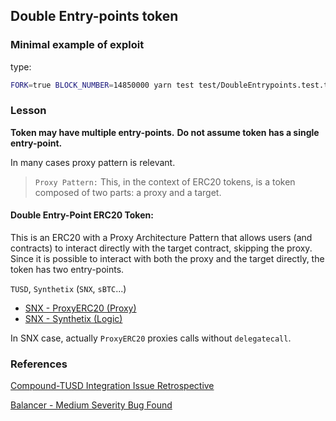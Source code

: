 ## Double Entry-points token

### Minimal example of exploit

type:

```bash
FORK=true BLOCK_NUMBER=14850000 yarn test test/DoubleEntrypoints.test.ts
```

### Lesson

**Token may have multiple entry-points.**
**Do not assume token has a single entry-point.**

In many cases proxy pattern is relevant.

> `Proxy Pattern:` This, in the context of ERC20 tokens, is a token composed of two parts: a proxy and a target.

#### Double Entry-Point ERC20 Token:

This is an ERC20 with a Proxy Architecture Pattern that allows users (and contracts) to interact directly with the target contract, skipping the proxy. Since it is possible to interact with both the proxy and the target directly, the token has two entry-points.

`TUSD`, `Synthetix` (`SNX`, `sBTC`...)

- [SNX - ProxyERC20 (Proxy)](https://etherscan.io/address/0xc011a73ee8576fb46f5e1c5751ca3b9fe0af2a6f#code)
- [SNX - Synthetix (Logic)](https://etherscan.io/address/0x7f30336e0e01bee8dd1c641bd793400f82d080cf#code)

In SNX case, actually `ProxyERC20` proxies calls without `delegatecall`.

### References

[Compound-TUSD Integration Issue Retrospective](https://blog.openzeppelin.com/compound-tusd-integration-issue-retrospective/)

[Balancer - Medium Severity Bug Found](https://forum.balancer.fi/t/medium-severity-bug-found/3161)
